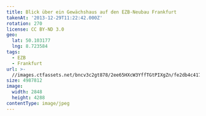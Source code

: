 ```yaml
---
title: Blick über ein Gewächshaus auf den EZB-Neubau Frankfurt
takenAt: '2013-12-29T11:22:42.000Z'
rotation: 270
license: CC BY-ND 3.0
geo:
  lat: 50.103177
  lng: 8.723584
tags:
  - EZB
  - Frankfurt
url: >-
  //images.ctfassets.net/bncv3c2gt878/2ee65HXcW3YffTGtPIXgZn/fe2db4c41702906929973923710b01d7/blick-ber-ein-gewchshaus-auf-den-ezb-neubau-frankfurt_11626025556_o
size: 4987812
image:
  width: 2848
  height: 4288
contentType: image/jpeg
---
```


